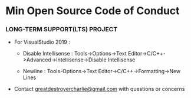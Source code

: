 # Min Open Source Code of Conduct

### LONG-TERM SUPPORT(LTS) PROJECT

- For VisualStudio 2019 : 
    
    - Disable Intellisense : Tools->Options->Text Editor->C/C++->Advanced->Intellisense->Disable Intellisense

    - Newline : Tools-Options->Text Editor->C/C++->Formatting->New Lines

- Contact [greatdestroyercharlie@gmail.com](greatdestroyercharlie@gmail.com) with questions or concerns